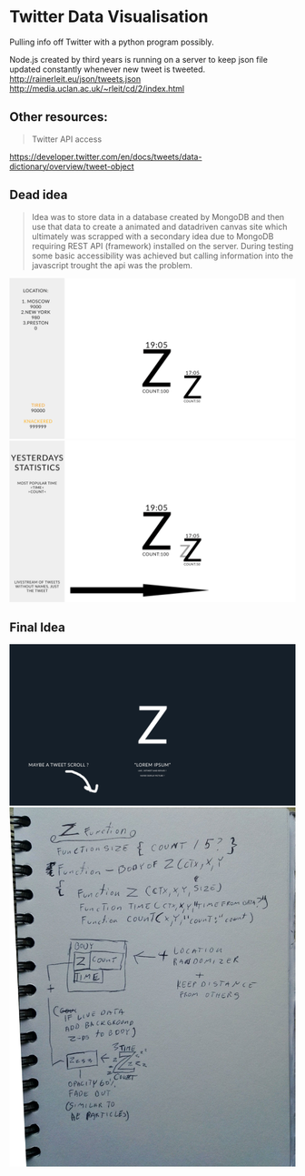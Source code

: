 # Twitter Data Visualisation
Pulling info off Twitter with a python program possibly.

Node.js created by third years is running on a server to keep json file updated constantly whenever new tweet is tweeted.
http://rainerleit.eu/json/tweets.json
http://media.uclan.ac.uk/~rleit/cd/2/index.html



## Other resources:

>Twitter API access

https://developer.twitter.com/en/docs/tweets/data-dictionary/overview/tweet-object

## Dead idea
> Idea was to store data in a database created by MongoDB and then use that data to create a animated and datadriven canvas site which ultimately was scrapped with a secondary idea due to MongoDB requiring REST API (framework) installed on the server. During testing some basic accessibility was achieved but calling information into the javascript trought the api was the problem.

![First Idea](drawings/firstidea.png "First Idea")
![Second Idea](drawings/secondidea.png "Second Idea")

## Final Idea
![Final](drawings/finalidea.png "Final")
![Final](drawings/zfunction.jpg "Final")
